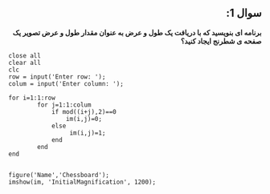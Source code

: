 <div dir="rtl" >
  
## سوال 1:

**برنامه ای بنویسید که با دریافت یک طول و عرض به عنوان مقدار طول و عرض تصویر یک صفحه ی شطرنج ایجاد کنید؟**

</div>

```
close all
clear all
clc
row = input('Enter row: ');
colum = input('Enter column: ');

for i=1:1:row
        for j=1:1:colum
            if mod((i+j),2)==0
                im(i,j)=0;
            else  
                 im(i,j)=1;
            end
        end
end


figure('Name','Chessboard');
imshow(im, 'InitialMagnification', 1200);
```
